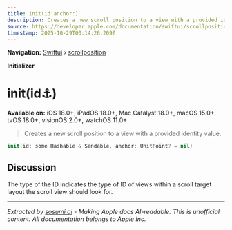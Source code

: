 ```yaml
---
title: init(id:anchor:)
description: Creates a new scroll position to a view with a provided identity value.
source: https://developer.apple.com/documentation/swiftui/scrollposition/init(id:anchor:)
timestamp: 2025-10-29T00:14:26.209Z
---
```


**Navigation:** [Swiftui](/documentation/swiftui) › [scrollposition](/documentation/swiftui/scrollposition)

**Initializer**

# init(id:anchor:)

**Available on:** iOS 18.0+, iPadOS 18.0+, Mac Catalyst 18.0+, macOS 15.0+, tvOS 18.0+, visionOS 2.0+, watchOS 11.0+

> Creates a new scroll position to a view with a provided identity value.

```swift
init(id: some Hashable & Sendable, anchor: UnitPoint? = nil)
```

## Discussion

The type of the ID indicates the type of ID of views within a scroll target layout the scroll view should look for.

---

*Extracted by [sosumi.ai](https://sosumi.ai) - Making Apple docs AI-readable.*
*This is unofficial content. All documentation belongs to Apple Inc.*
